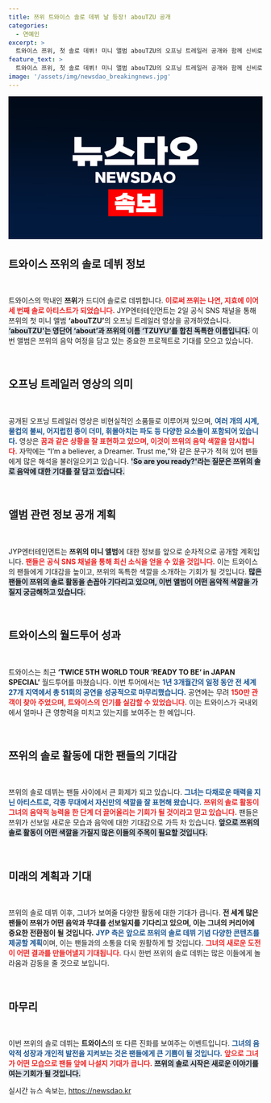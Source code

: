 ```yaml
---
title: 쯔위 트와이스 솔로 데뷔 날 등장! abouTZU 공개
categories:
  - 연예인
excerpt: >
  트와이스 쯔위, 첫 솔로 데뷔! 미니 앨범 abouTZU의 오프닝 트레일러 공개와 함께 신비로운 메시지가 가득 담긴 영상이 궁금증을 자아낸다. 팬들의 기대감을 한껏 끌어올린 그녀의 새로운 시작을 확인해보세요!
feature_text: >
  트와이스 쯔위, 첫 솔로 데뷔! 미니 앨범 abouTZU의 오프닝 트레일러 공개와 함께 신비로운 메시지가 가득 담긴 영상이 궁금증을 자아낸다. 팬들의 기대감을 한껏 끌어올린 그녀의 새로운 시작을 확인해보세요!
image: '/assets/img/newsdao_breakingnews.jpg'
---
```


<p><img src="/assets/img/newsdao_breakingnews.jpg" alt="bookingtag 속보" /></p>

<h2 data-ke-size="size26">트와이스 쯔위의 솔로 데뷔 정보</h2>

<p data-ke-size="size16">&nbsp;</p>

<p>트와이스의 막내인 <b>쯔위</b>가 드디어 솔로로 데뷔합니다. <b><span style="color: #ee2323;">이로써 쯔위는 나연, 지효에 이어 세 번째 솔로 아티스트가 되었습니다.</span></b> JYP엔터테인먼트는 2일 공식 SNS 채널을 통해 쯔위의 첫 미니 앨범 <b>‘abouTZU’</b>의 오프닝 트레일러 영상을 공개하였습니다. <b><span style="background-color: #21538527;">‘abouTZU’는 영단어 ‘about’과 쯔위의 이름 ‘TZUYU’를 합친 독특한 이름입니다.</span></b> 이번 앨범은 쯔위의 음악 여정을 담고 있는 중요한 프로젝트로 기대를 모으고 있습니다. </p>

<p data-ke-size="size16">&nbsp;</p>

<h2 data-ke-size="size26">오프닝 트레일러 영상의 의미</h2>

<p data-ke-size="size16">&nbsp;</p>

<p>공개된 오프닝 트레일러 영상은 비현실적인 소품들로 이루어져 있으며, <b><span style="color: #1a5490;">여러 개의 시계, 물컵의 불씨, 어지럽힌 종이 더미, 휘몰아치는 파도 등 다양한 요소들이 포함되어 있습니다.</span></b> 영상은 <b><span style="color: #ee2323;">꿈과 같은 상황을 잘 표현하고 있으며, 이것이 쯔위의 음악 색깔을 암시합니다.</span></b> 자막에는 “I’m a believer, a Dreamer. Trust me,”와 같은 문구가 적혀 있어 팬들에게 많은 해석을 불러일으키고 있습니다. <b><span style="background-color: #21538527;">'So are you ready?'라는 질문은 쯔위의 솔로 음악에 대한 기대를 잘 담고 있습니다.</span></b> </p>

<p data-ke-size="size16">&nbsp;</p>

<h2 data-ke-size="size26">앨범 관련 정보 공개 계획</h2>

<p data-ke-size="size16">&nbsp;</p>

<p>JYP엔터테인먼트는 <b>쯔위의 미니 앨범</b>에 대한 정보를 앞으로 순차적으로 공개할 계획입니다. <b><span style="color: #ee2323;">팬들은 공식 SNS 채널을 통해 최신 소식을 얻을 수 있을 것입니다.</span></b> 이는 트와이스의 팬들에게 기대감을 높이고, 쯔위의 독특한 색깔을 소개하는 기회가 될 것입니다. <b><span style="background-color: #21538527;">많은 팬들이 쯔위의 솔로 활동을 손꼽아 기다리고 있으며, 이번 앨범이 어떤 음악적 색깔을 가질지 궁금해하고 있습니다.</span></b> </p>

<p data-ke-size="size16">&nbsp;</p>

<h2 data-ke-size="size26">트와이스의 월드투어 성과</h2>

<p data-ke-size="size16">&nbsp;</p>

<p>트와이스는 최근 <b>‘TWICE 5TH WORLD TOUR ’READY TO BE‘ in JAPAN SPECIAL’</b> 월드투어를 마쳤습니다. 이번 투어에서는 <b><span style="color: #1a5490;">1년 3개월간의 일정 동안 전 세계 27개 지역에서 총 51회의 공연을 성공적으로 마무리했습니다.</span></b> 공연에는 무려 <b><span style="color: #ee2323;">150만 관객이 찾아 주었으며, 트와이스의 인기를 실감할 수 있었습니다.</span></b> 이는 트와이스가 국내외에서 얼마나 큰 영향력을 미치고 있는지를 보여주는 한 예입니다. </p>

<p data-ke-size="size16">&nbsp;</p>

<h2 data-ke-size="size26">쯔위의 솔로 활동에 대한 팬들의 기대감</h2>

<p data-ke-size="size16">&nbsp;</p>

<p>쯔위의 솔로 데뷔는 팬들 사이에서 큰 화제가 되고 있습니다. <b><span style="color: #1a5490;">그녀는 다채로운 매력을 지닌 아티스트로, 각종 무대에서 자신만의 색깔을 잘 표현해 왔습니다.</span></b> <b><span style="color: #ee2323;">쯔위의 솔로 활동이 그녀의 음악적 능력을 한 단계 더 끌어올리는 기회가 될 것이라고 믿고 있습니다.</span></b> 팬들은 쯔위가 선보일 새로운 모습과 음악에 대한 기대감으로 가득 차 있습니다. <b><span style="background-color: #21538527;">앞으로 쯔위의 솔로 활동이 어떤 색깔을 가질지 많은 이들의 주목이 필요할 것입니다.</span></b> </p>

<p data-ke-size="size16">&nbsp;</p>

<h2 data-ke-size="size26">미래의 계획과 기대</h2>

<p data-ke-size="size16">&nbsp;</p>

<p>쯔위의 솔로 데뷔 이후, 그녀가 보여줄 다양한 활동에 대한 기대가 큽니다. <b>전 세계 많은 팬들이 쯔위가 어떤 음악과 무대를 선보일지를 기다리고 있으며, 이는 그녀의 커리어에 중요한 전환점이 될 것입니다.</b> <b><span style="color: #1a5490;">JYP 측은 앞으로 쯔위의 솔로 데뷔 기념 다양한 콘텐츠를 제공할 계획</span></b>이며, 이는 팬들과의 소통을 더욱 원활하게 할 것입니다. <b><span style="color: #ee2323;">그녀의 새로운 도전이 어떤 결과를 만들어낼지 기대됩니다.</span></b> 다시 한번 쯔위의 솔로 데뷔는 많은 이들에게 놀라움과 감동을 줄 것으로 보입니다. </p>

<p data-ke-size="size16">&nbsp;</p>

<h2 data-ke-size="size26">마무리</h2>

<p data-ke-size="size16">&nbsp;</p>

<p>이번 쯔위의 솔로 데뷔는 <b>트와이스</b>의 또 다른 진화를 보여주는 이벤트입니다. <b><span style="color: #1a5490;">그녀의 음악적 성장과 개인적 발전을 지켜보는 것은 팬들에게 큰 기쁨이 될 것입니다.</span></b> <b><span style="color: #ee2323;">앞으로 그녀가 어떤 모습으로 팬들 앞에 나설지 기대가 큽니다.</span></b> <b><span style="background-color: #21538527;">쯔위의 솔로 시작은 새로운 이야기를 여는 기회가 될 것입니다.</span></b></p>
실시간 뉴스 속보는, <a href="https://newsdao.kr" rel="dofollow">https://newsdao.kr</a>


